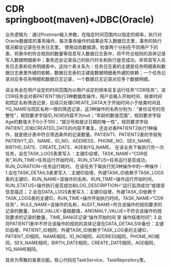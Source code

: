 # CDR springboot(maven)+JDBC(Oracle)
业务逻辑为：通过Postman输入参数，在指定时间范围内以指定的频率，执行对Oracle数据库的事务操作，每次事务操作的结果会写入数据日志里，事务的执行情况都会记录在任务日志里。
使用动态数据源，检查两个分别在不同用户下的表，将表中的符合规则的数量等信息写入数据日志表中，将不符合规则的具体记录写入数据明细表中；事务还会记录自己的执行时长和执行是否成功，并将其写入任务日志表和任务明细表中。这四个表关系为：任务日志表的主键是任务明细表和数据日志表里外键的依赖，数据日志表的主键是数据明细表外键的依赖；一个任务记录对应多任务明细和数据日志记录，一个数据日志记录对应多个数据明细。

该业务会在用户设定的时间范围内以用户设定的频率反复运行任务“CDR任务”，该CDR任务会对表PATIENT1执行3种数据库操作，用户会输入开始时间、结束时间和院区名称筛选记录，后续只处理CREATE_DATA大于开始时间小于结束时间且YQ_NAME与院区名称一致的筛选记录，这3种操作的名称分别为：“身份证号的完整性”，规则要求字段ID_NO的内容不为null；“年龄的数值范围”，规则要求字段Age的数值大于0小于100；“就诊号和就诊日期的唯一性”，规则要求字段PATIENT_ID和CREATED_DATE的内容不重复。还会对表PATIENT2执行1种操作，就是统计表中符合筛选条件的记录数量。PATIENT1、PATIENT2表的字段有PATIENYT_ID、NAME、ID_NO、ADDRESS、PHONE_NO、SEX_NAME、BIRTHD_DATE、CREATE_DATE、AGE和YQ_NAME。
在该业务下每执行完一次任务，会在TASK_LOGS表里写入：主键ID自增，TASK_NAME="CDR任务",RUN_TIME=任务运行开始时间，RUN_STATUS=任务运行是否成功，RUN_DURATION=任务运行耗时。
在该任务下每执行完3种操作中的一种操作：
1.会在TASK_DETAILS表里写入：主键ID自增，外键TASK_ID依赖于TASK_LOGS表的主键ID，RUN_NAME=该操作的名称、RUN_TIME=操作运行开始时间，RUN_STATUS=操作执行是否成功和LOG_DESCRIPTION=“运行监测成功”或错误信息描述；
2.会在DATA_LOGS表里写入：主键ID自增，外键TASK_ID依赖于TASK_LOGS表的主键ID，RUN_TIME=操作开始执行时间，TASK_NAME=“CDR任务”，RULE_NAME=该操作的名称，AUDIT_NAME=符合该操作的规则要求的记录的数量，BASE_VALUE=基础数值，ANOMALY_VALUE=不符合该操作的规则要求的记录的数量，TIME_RANGE记录“操作开始时间 至 操作结束时间”;
3.会将PATIENT1表中不符合该操作的规则的具体记录在DATA_DETAILS中备份：主键ID自增，PATIENT_ID相同，外键TASK_ID依赖于TASK_LOG表的主键ID，PATIENT_ID相同，NAME相同，ID_NO相同，ADDRESS相同，PHONE_NO相同，SEX_NAME相同，BIRTH_DATE相同，CREATE_DATE相同，AGE相同，YQ_NAME相同。

其余为零散的查表功能。核心代码在TaskService、TaskRepository里。
